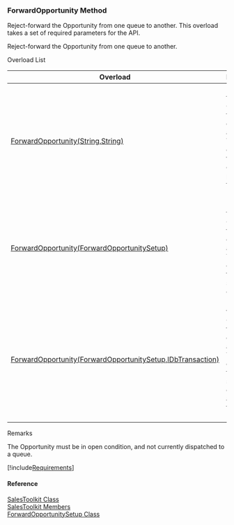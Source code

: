 ﻿### ForwardOpportunity Method

Reject-forward the Opportunity from one queue to another. This overload takes a set of required parameters for the API.

Reject-forward the Opportunity from one queue to another.

Overload List

| Overload | Description |
| --- | --- |
| [ForwardOpportunity(String,String)](FChoice.Toolkits.Clarify~FChoice.Toolkits.Clarify.Sales.SalesToolkit~ForwardOpportunity(String,String).md) | Reject-forward the Opportunity from one queue to another. This overload takes a set of required parameters for the API.   |
| [ForwardOpportunity(ForwardOpportunitySetup)](FChoice.Toolkits.Clarify~FChoice.Toolkits.Clarify.Sales.SalesToolkit~ForwardOpportunity(ForwardOpportunitySetup).md) | Reject-forward the Opportunity from one queue to another. This overload takes a setup object.   |
| [ForwardOpportunity(ForwardOpportunitySetup,IDbTransaction)](FChoice.Toolkits.Clarify~FChoice.Toolkits.Clarify.Sales.SalesToolkit~ForwardOpportunity(ForwardOpportunitySetup,IDbTransaction).md) | Reject-forward the Opportunity from one queue to another. This overload takes a setup object and a database transaction.   |

Remarks

The Opportunity must be in open condition, and not currently dispatched to a queue.

[!include[Requirements](../partials/requirements.md)]



#### Reference

[SalesToolkit Class](FChoice.Toolkits.Clarify~FChoice.Toolkits.Clarify.Sales.SalesToolkit.md)  
[SalesToolkit Members](FChoice.Toolkits.Clarify~FChoice.Toolkits.Clarify.Sales.SalesToolkit_members.md)  
[ForwardOpportunitySetup Class](FChoice.Toolkits.Clarify~FChoice.Toolkits.Clarify.Sales.ForwardOpportunitySetup.md)
